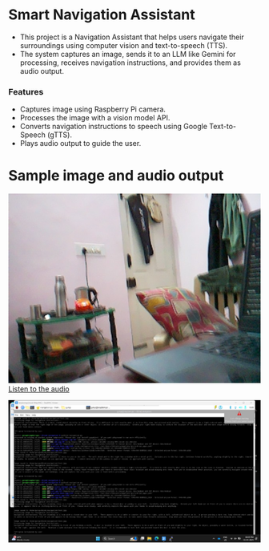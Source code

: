 # Smart Navigation Assistant

- This project is a Navigation Assistant that helps users navigate their surroundings using computer vision and text-to-speech (TTS).
- The system captures an image, sends it to an LLM like Gemini for processing, receives navigation instructions, and provides them as audio output.


### Features
- Captures image using Raspberry Pi camera.
- Processes the image with a vision model API.
- Converts navigation instructions to speech using Google Text-to-Speech (gTTS).
- Plays audio output to guide the user.


# Sample image and audio output
![Alt Text](https://github.com/jguruprasad2005/Smart-Navigation-assistant-for-Visually-Imparied/blob/main/test.jpg)
[Listen to the audio](https://github.com/jguruprasad2005/Smart-Navigation-assistant-for-Visually-Imparied/blob/main/output.mp3)


![Alt Text](https://github.com/jguruprasad2005/Smart-Navigation-assistant-for-Visually-Imparied/blob/main/image1.jpeg)
